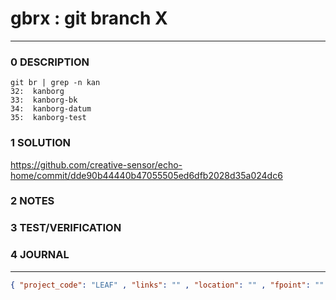 # gbrx : git branch X
--------------------------------
### 0 DESCRIPTION

```
git br | grep -n kan
32:  kanborg
33:  kanborg-bk
34:  kanborg-datum
35:  kanborg-test
```

### 1 SOLUTION

https://github.com/creative-sensor/echo-home/commit/dde90b44440b47055505ed6dfb2028d35a024dc6

### 2 NOTES


### 3 TEST/VERIFICATION


### 4 JOURNAL



--------------------------------
```json
{ "project_code": "LEAF" , "links": "" , "location": "" , "fpoint": "" }
```
